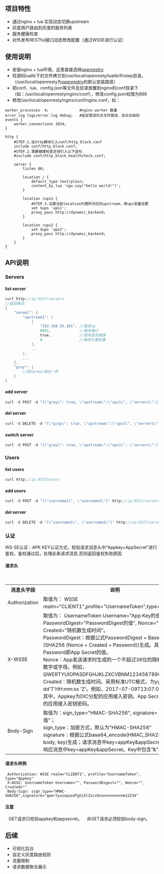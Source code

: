 ## 项目特性
* 通过nginx + lua 实现动态切换upstream
* 灰度用户路由到灰度的服务列表
* 服务健康检查
* 对外发布RESTful接口动态修改配置（通过WSSE进行认证）

## 使用说明
* 安装nginx + lua环境，这里直接选择[openrestry](https://openresty.org/cn/installation.html)
* 将源码lualib下的文件拷贝到/usr/local/openresty/lualib/firstep目录。（/usr/local/openresty为[openrestry](https://openresty.org/cn/installation.html)的默认安装路径）
* 把conf、lua、config.json等文件及目录放置到nginx的conf目录下（如：/usr/local/openresty/nginx/conf），修改config.json权限为666
* 修改/usr/local/openresty/nginx/conf/nginx.conf，如：
```nginx
worker_processes  4;              #nginx worker 数量
error_log logs/error.log debug;   #指定错误日志文件路径，及日志级别
events {
    worker_connections 1024;
}

http {
    #STEP.1.在http模块引入conf/http_block.conf
    include conf/http_block.conf;
    #STEP.2.需要健康检查还得引入以下语句
    #include conf/http_block_healthcheck.conf;

    server {
        listen 80;

        location / {
            default_type text/plain;
            content_by_lua 'ngx.say("hello world!")';
        }

        location /ups1 {
            #STEP.3.设置当前location代理所对应的upstream，用ups变量设置
            set $ups 'ups1';
            proxy_pass http://dynamic_backend;
        }

        location /ups2 {
            set $ups 'ups2';
            proxy_pass http://dynamic_backend;
        }
    }
}
```

## API说明
### Servers
#### list server
```c++
curl http://ip:9527/servers
//返回格式:
{
    "normal": {
        "upstream1": [
            [
                "192.168.56.101", //服务ip
                8081,             //服务端口
                true,             //服务是否健康
                0                 //服务负载权重
            ],
            ...
        ],
        ...
    },
    "gray": {
        //和normal格式一样
    }
}
```
#### add server
```c++
curl -X POST -d "{\"gray\": true, \"upstream\":\"ups1\", \"servers\":[[\"10.10.1.1\", 8080]]}" http://ip:9527/servers
```

#### del server
```c++
curl -X DELETE -d "{\"gray\": true, \"upstream\":\"ups1\", \"servers\":[[\"10.10.1.1\", 8080]]}" http://ip:9527/servers
```

#### switch server
```c++
curl -X POST -d "{\"gray\": true, \"upstream\":\"ups1\", \"servers\":[[\"10.10.1.1\", 8080]]}" http://ip:9527/servers/switch
```
### Users
#### list users
```c++
curl http://ip:9527/users
```
#### add users
```c++
curl -X POST -d "[\"username1\", \"username2\"]" http://ip:9527/servers
```

#### del server
```c++
curl -X DELETE -d "[\"username1\", \"username2\"]" http://ip:9527/servers
```
### 认证
WS-SE认证：APK KEY认证方式，校验请求消息头中“Appkey+AppSecret”进行鉴权。鉴权通过后，处理此条请求消息,否则返回鉴权失败原因
#### 请求头
<div>
    <table border="0">
	  <tr>
	    <th>消息头字段</th>
	    <th>说明</th>
	  </tr>
	  <tr>
	    <td>Authorization</td>
	    <td>取值为： WSSE realm="CLIENT1",profile="UsernameToken",type="Appkey"。</td>
	  </tr>
      <tr>
	    <td>X-WSSE</td>
	    <td>
        取值为： UsernameToken Username="App Key的值", PasswordDigest="PasswordDigest的值", Nonce="随机数", Created="随机数生成时间"。<br/>PasswordDigest：根据公式PasswordDigest = Base64 (SHA256 (Nonce + Created + Password))生成。其中，Password即App Secret的值。<br/>
Nonce：App发送请求时生成的一个不超过36位的随机数，允许是数字或字母。例如，QWERTYUIOPASDFGHJKLZXCVBNM1234567890。<br/>
Created：随机数生成时间。采用标准UTC格式，为yyyy-MM-dd'T'HH:mm:ss 'Z'。例如，2017-07-09T13:07:06Z。</br>
其中，Appkey为DIC分配的应用接入密钥。App Secret为DIC分配的应用接入密钥密码。
        </td>
	  </tr>
      <tr>
	    <td>Body-Sign</td>
	    <td>
        取值为：sign_type="HMAC-SHA256", signature= "加密后的值"；<br/>
        sign_type：加密方式，默认为"HMAC-SHA256"<br/>
signature：根据公式base64_encode(HMAC_SHA256(http body, key)生成；请求消息中key=appKey&appSecret&Nonce，响应消息中key=appKey&appSecret。Key中包含”&”
        </td>
	  </tr>
	</table>
</div>

#### 请求头样例
     Authorization: WSSE realm="CLIENT1", profile="UsernameToken", type="Appkey"
     X-WSSE: UsernameToken Username="", PasswordDigest="", Nonce="", Created=""
     Body-Sign: sign_type="HMAC-SHA256",signature="qwertyuiopasdfghjklZxcvbnnnnnnnnnnnm12234"
     
#### 注意
    GET请求只校验appkey和appsecret。
    非GET请求必须校验body-sign。

## 后续
* 可视化后台
* 自定义灰度路由规则
* 流量限制
* 请求数据聚合展示
